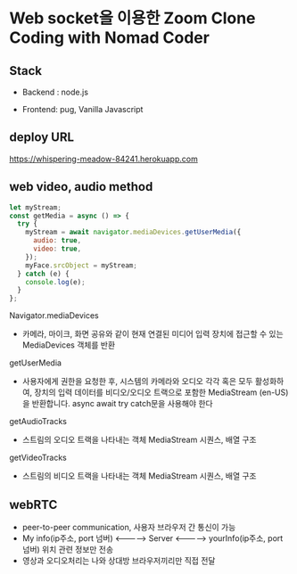 # Web socket을 이용한 Zoom Clone Coding with Nomad Coder

## Stack

- Backend : node.js

- Frontend: pug, Vanilla Javascript

## deploy URL

https://whispering-meadow-84241.herokuapp.com

## web video, audio method

```js
let myStream;
const getMedia = async () => {
  try {
    myStream = await navigator.mediaDevices.getUserMedia({
      audio: true,
      video: true,
    });
    myFace.srcObject = myStream;
  } catch (e) {
    console.log(e);
  }
};
```

Navigator.mediaDevices

- 카메라, 마이크, 화면 공유와 같이 현재 연결된 미디어 입력 장치에 접근할 수 있는 MediaDevices 객체를 반환

getUserMedia

- 사용자에게 권한을 요청한 후, 시스템의 카메라와 오디오 각각 혹은 모두 활성화하여, 장치의 입력 데이터를 비디오/오디오 트랙으로 포함한 MediaStream (en-US)을 반환합니다. async await try catch문을 사용해야 한다

getAudioTracks

- 스트림의 오디오 트랙을 나타내는 객체 MediaStream 시퀀스, 배열 구조

getVideoTracks

- 스트림의 비디오 트랙을 나타내는 객체 MediaStream 시퀀스, 배열 구조

## webRTC

- peer-to-peer communication, 사용자 브라우저 간 통신이 가능
- My info(ip주소, port 넘버) <-----> Server <-----> yourInfo(ip주소, port 넘버) 위치 관련 정보만 전송
- 영상과 오디오처리는 나와 상대방 브라우저끼리만 직접 전달
